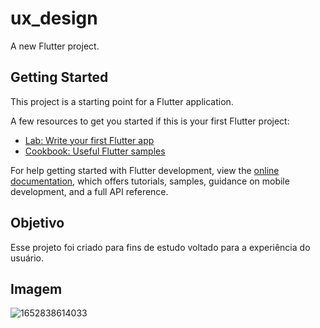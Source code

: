 # ux_design

A new Flutter project.

## Getting Started

This project is a starting point for a Flutter application.

A few resources to get you started if this is your first Flutter project:

- [Lab: Write your first Flutter app](https://docs.flutter.dev/get-started/codelab)
- [Cookbook: Useful Flutter samples](https://docs.flutter.dev/cookbook)

For help getting started with Flutter development, view the
[online documentation](https://docs.flutter.dev/), which offers tutorials,
samples, guidance on mobile development, and a full API reference.


## Objetivo

Esse projeto foi criado para fins de estudo voltado para a experiência do usuário.
## Imagem
![1652838614033](https://user-images.githubusercontent.com/103538716/168941514-ce875e84-075e-4bb5-9d51-e9a69dc1e723.png)

